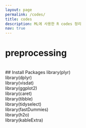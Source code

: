 ```yaml
---
layout: page
permalink: /codes/
title: codes
description: ML에 사용한 R codes 정리
nav: true
---
```


# preprocessing
<br/>
## Install Packages
library(plyr) <br/>
library(dplyr) <br/>
library(visdat) <br/>
library(ggplot2) <br/>
library(caret) <br/>
library(tibble) <br/>
library(tidyselect) <br/>
library(fastDummies) <br/>
library(h2o) <br/>
library(kableExtra) <br/>
